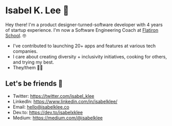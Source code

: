 # Isabel K. Lee 🦞
Hey there! I'm a product designer-turned-software developer with 4 years of startup experience. I'm now a Software Engineering Coach at [Flatiron School](https://flatironschool.com). 🤓

* I've contributed to launching 20+ apps and features at various tech companies.
* I care about creating diversity + inclusivity initiatives, cooking for others, and trying my best.
* They/them 🏳️‍🌈

## Let's be friends 💓
* Twitter: https://twitter.com/isabel_klee
* LinkedIn: https://www.linkedin.com/in/isabelklee/
* Email: hello@isabelklee.co
* Dev.to: https://dev.to/isabelxklee
* Medium: https://medium.com/@isabelklee
